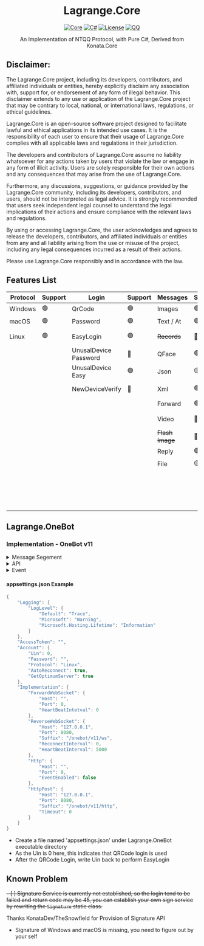 <div align="center">

# Lagrange.Core

[![Core](https://img.shields.io/badge/Lagrange-Core-blue)](#)
[![C#](https://img.shields.io/badge/.NET-%207-blue)](#)
[![License](https://img.shields.io/static/v1?label=LICENSE&message=MIT&color=lightrey)](#)
[![QQ](https://img.shields.io/static/v1?label=QQGroup&message=348981074&color=red)](#)

An Implementation of NTQQ Protocol, with Pure C#, Derived from Konata.Core

</div>

## Disclaimer:

The Lagrange.Core project, including its developers, contributors, and affiliated individuals or entities, hereby explicitly disclaim any association with, support for, or endorsement of any form of illegal behavior. This disclaimer extends to any use or application of the Lagrange.Core project that may be contrary to local, national, or international laws, regulations, or ethical guidelines.

Lagrange.Core is an open-source software project designed to facilitate lawful and ethical applications in its intended use cases. It is the responsibility of each user to ensure that their usage of Lagrange.Core complies with all applicable laws and regulations in their jurisdiction.

The developers and contributors of Lagrange.Core assume no liability whatsoever for any actions taken by users that violate the law or engage in any form of illicit activity. Users are solely responsible for their own actions and any consequences that may arise from the use of Lagrange.Core.

Furthermore, any discussions, suggestions, or guidance provided by the Lagrange.Core community, including its developers, contributors, and users, should not be interpreted as legal advice. It is strongly recommended that users seek independent legal counsel to understand the legal implications of their actions and ensure compliance with the relevant laws and regulations.

By using or accessing Lagrange.Core, the user acknowledges and agrees to release the developers, contributors, and affiliated individuals or entities from any and all liability arising from the use or misuse of the project, including any legal consequences incurred as a result of their actions.

Please use Lagrange.Core responsibly and in accordance with the law.

## Features List
| Protocol | Support | Login                     | Support | Messages         | Support    | Operations        | Support    | Events                 | Support |
|----------|---------|---------------------------|---------|:-----------------|:-----------|:------------------|:-----------|:-----------------------|:--------|
| Windows  | 🟢      | QrCode                    | 🟢      | Images           | 🟢         | ~~Poke~~          | 🔴         | Captcha                | 🟢      |
| macOS    | 🟢      | Password                  | 🟢      | Text / At        | 🟢         | Recall            | 🟡         | BotOnline              | 🟢      |
| Linux    | 🟢      | EasyLogin                 | 🟢      | ~~Records~~      | 🔴         | Leave Group       | 🟢         | BotOffline             | 🟢      |
|          |         | UnusalDevice<br/>Password | 🔴      | QFace            | 🟢         | ~~Special Title~~ | 🔴         | Message                | 🟢      |
|          |         | UnusalDevice<br/>Easy     | 🟢      | Json             | 🟡         | Kick Member       | 🟢         | ~~Poke~~               | 🔴      |
|          |         | NewDeviceVerify           | 🔴      | Xml              | 🟢         | Mute Member       | 🟢         | MessageRecall          | 🔴      |
|          |         |                           |         | Forward          | 🟢         | Set Admin         | 🟢         | GroupMemberDecrease    | 🟢      |
|          |         |                           |         | Video            | 🔴         | Friend Request    | 🔴         | GroupMemberIncrease    | 🟢      |
|          |         |                           |         | ~~Flash Image~~  | 🔴         | Group Request     | 🔴         | GroupPromoteAdmin      | 🟢      |
|          |         |                           |         | Reply            | 🟢         | ~~Voice Call~~    | 🔴         | GroupInvite            | 🟢      |
|          |         |                           |         | File             | 🟡         | Client Key        | 🟢         | GroupRequestJoin       | 🔴      |
|          |         |                           |         |                  |            | Cookies           | 🟢         | FriendRequest          | 🔴      |
|          |         |                           |         |                  |            | Send Message      | 🟢         | ~~FriendTyping~~       | 🔴      |
|          |         |                           |         |                  |            |                   |            | ~~FriendVoiceCall~~    | 🔴      |

## Lagrange.OneBot

### Implementation - OneBot v11

<Details>
<Summary>Message Segement</Summary>

| Message Segement| Support   |
| ------------ | ------------|
| [Text]       |    🟢        |
| [Face]       |    🟢        |
| [Image]      |    🟢        |
| [Record]     |    🔴        |
| [Video]      |    🔴        |
| [At]         |    🟢        |
| [Rps]        |    🔴        |
| [Dice]       |    🔴        |
| [Shake]      |    🔴        |
| [Poke]       |    🔴        |
| [Anonymous]  |    🔴        |
| [Share]      |    🔴        |
| [Contact]    |    🔴        |
| [Location]   |    🔴        |
| [Music]      |    🔴        |
| [Reply]      |    🔴        |
| [Forward]    |    🔴        |
| [Node]       |    🔴        |
| [Xml]        |    🔴        |
| [Json]       |    🔴        |

[Text]: https://github.com/botuniverse/onebot-11/blob/master/message/segment.md#qq-%E8%A1%A8%E6%83%85
[Record]: https://github.com/botuniverse/onebot-11/blob/master/message/segment.md#%E8%AF%AD%E9%9F%B3
[Face]: https://github.com/botuniverse/onebot-11/blob/master/message/segment.md#qq-%E8%A1%A8%E6%83%85
[Image]: https://github.com/botuniverse/onebot-11/blob/master/message/segment.md#%E5%9B%BE%E7%89%87
[Shake]: https://github.com/botuniverse/onebot-11/blob/master/message/segment.md#%E7%AA%97%E5%8F%A3%E6%8A%96%E5%8A%A8%E6%88%B3%E4%B8%80%E6%88%B3-
[Poke]: https://github.com/botuniverse/onebot-11/blob/master/message/segment.md#%E6%88%B3%E4%B8%80%E6%88%B3
[Anonymous]: https://github.com/botuniverse/onebot-11/blob/master/message/segment.md#%E5%8C%BF%E5%90%8D%E5%8F%91%E6%B6%88%E6%81%AF-
[Location]: https://github.com/botuniverse/onebot-11/blob/master/message/segment.md#%E4%BD%8D%E7%BD%AE
[Video]: https://github.com/botuniverse/onebot-11/blob/master/message/segment.md#%E7%9F%AD%E8%A7%86%E9%A2%91
[At]: https://github.com/botuniverse/onebot-11/blob/master/message/segment.md#%E6%9F%90%E4%BA%BA
[Rps]: https://github.com/botuniverse/onebot-11/blob/master/message/segment.md#%E7%8C%9C%E6%8B%B3%E9%AD%94%E6%B3%95%E8%A1%A8%E6%83%85
[Dice]: https://github.com/botuniverse/onebot-11/blob/master/message/segment.md#%E6%8E%B7%E9%AA%B0%E5%AD%90%E9%AD%94%E6%B3%95%E8%A1%A8%E6%83%85
[share]: https://github.com/botuniverse/onebot-11/blob/master/message/segment.md#%E9%93%BE%E6%8E%A5%E5%88%86%E4%BA%AB
[Music]: https://github.com/botuniverse/onebot-11/blob/master/message/segment.md#%E9%9F%B3%E4%B9%90%E5%88%86%E4%BA%AB-
[Contact]: https://github.com/botuniverse/onebot-11/blob/master/message/segment.md#%E6%8E%A8%E8%8D%90%E5%A5%BD%E5%8F%8B
[Reply]: https://github.com/botuniverse/onebot-11/blob/master/message/segment.md#%E5%9B%9E%E5%A4%8D
[Forward]: https://github.com/botuniverse/onebot-11/blob/master/message/segment.md#%E5%90%88%E5%B9%B6%E8%BD%AC%E5%8F%91-
[Node]: https://github.com/botuniverse/onebot-11/blob/master/message/segment.md#%E5%90%88%E5%B9%B6%E8%BD%AC%E5%8F%91%E8%8A%82%E7%82%B9-
[Xml]: https://github.com/botuniverse/onebot-11/blob/master/message/segment.md#xml-%E6%B6%88%E6%81%AF
[Json]: https://github.com/botuniverse/onebot-11/blob/master/message/segment.md#json-%E6%B6%88%E6%81%AF

</Details>

<Details>
<Summary>API</Summary>

| API                      | Support  |
| ------------------------ | -------- |
| [/send_private_msg]        |    🔴   |
| [/send_group_msg]          |    🔴   |
| [/send_msg]                |    🟢   |
| [/delete_msg]              |    🔴   |
| [/get_msg]                 |    🔴   |
| [/get_forward_msg]         |    🔴   |
| ~~[/send_like]~~           |    🔴   |
| [/set_group_kick]          |    🟢   |
| [/set_group_ban]           |    🟢   |
| [/set_group_anonymous_ban] |    🔴   |
| [/set_group_whole_ban]     |    🟢   |
| [/set_group_admin]         |    🟢   |
| [/set_group_anonymous]     |    🔴   |
| [/set_group_card]          |     🟢  |
| [/set_group_name]          |    🟢   |
| [/set_group_leave]         |    🟢   |
| [/set_group_special_title] |    🔴   |
| [/set_friend_add_request]  |    🔴   |
| [/set_group_add_request]   |    🔴   |
| [/get_login_info]          |    🟢   |
| [/get_stranger_info]       |    🔴   |
| [/get_friend_list]         |    🔴   |
| [/get_group_info]          |    🟢   |
| [/get_group_list]          |    🟢   |
| [/get_group_member_info]   |    🔴   |
| [/get_group_member_list]   |    🔴   |
| [/get_group_honor_info]    |    🔴   |
| [/get_cookies]             |    🔴   |
| [/get_csrf_token]          |    🔴   |
| [/get_credentials]         |    🔴   |
| [/get_record]              |    🔴   |
| [/get_image]               |    🔴   |
| [/can_send_image]          |    🔴   |
| [/can_send_record]         |    🔴   |
| [/get_status]              |    🔴   |
| [/get_version_info]        |    🟢   |
| [/set_restart]             |    🔴   |
| [/clean_cache]             |    🔴   |

[/send_private_msg]: https://github.com/botuniverse/onebot-11/blob/master/api/public.md#send_private_msg-%E5%8F%91%E9%80%81%E7%A7%81%E8%81%8A%E6%B6%88%E6%81%AF
[/send_group_msg]: https://github.com/botuniverse/onebot-11/blob/master/api/public.md#send_group_msg-%E5%8F%91%E9%80%81%E7%BE%A4%E6%B6%88%E6%81%AF 
[/send_msg]: https://github.com/botuniverse/onebot-11/blob/master/api/public.md#send_msg-发送消息
[/delete_msg]: https://github.com/botuniverse/onebot-11/blob/master/api/public.md#delete_msg-撤回消息
[/get_msg]: https://github.com/botuniverse/onebot-11/blob/master/api/public.md#get_msg-获取消息
[/get_forward_msg]: https://github.com/botuniverse/onebot-11/blob/master/api/public.md#get_forward_msg-获取合并转发消息
[/send_like]: https://github.com/botuniverse/onebot-11/blob/master/api/public.md#send_like-发送好友赞
[/set_group_kick]: https://github.com/botuniverse/onebot-11/blob/master/api/public.md#set_group_kick-群组踢人
[/set_group_ban]: https://github.com/botuniverse/onebot-11/blob/master/api/public.md#set_group_ban-群组单人禁言
[/set_group_anonymous_ban]: https://github.com/botuniverse/onebot-11/blob/master/api/public.md#set_group_anonymous_ban-群组匿名用户禁言
[/set_group_whole_ban]: https://github.com/botuniverse/onebot-11/blob/master/api/public.md#set_group_whole_ban-群组全员禁言
[/set_group_admin]: https://github.com/botuniverse/onebot-11/blob/master/api/public.md#set_group_admin-群组设置管理员
[/set_group_anonymous]: https://github.com/botuniverse/onebot-11/blob/master/api/public.md#set_group_anonymous-群组匿名
[/set_group_card]: https://github.com/botuniverse/onebot-11/blob/master/api/public.md#set_group_card-设置群名片群备注
[/set_group_name]: https://github.com/botuniverse/onebot-11/blob/master/api/public.md#set_group_name-设置群名
[/set_group_leave]: https://github.com/botuniverse/onebot-11/blob/master/api/public.md#set_group_leave-退出群组
[/set_group_special_title]: https://github.com/botuniverse/onebot-11/blob/master/api/public.md#set_group_special_title-设置群组专属头衔
[/set_friend_add_request]: https://github.com/botuniverse/onebot-11/blob/master/api/public.md#set_friend_add_request-处理加好友请求
[/set_group_add_request]: https://github.com/botuniverse/onebot-11/blob/master/api/public.md#set_group_add_request-处理加群请求邀请
[/get_login_info]: https://github.com/botuniverse/onebot-11/blob/master/api/public.md#get_login_info-获取登录号信息
[/get_stranger_info]: https://github.com/botuniverse/onebot-11/blob/master/api/public.md#get_stranger_info-获取陌生人信息
[/get_friend_list]: https://github.com/botuniverse/onebot-11/blob/master/api/public.md#get_friend_list-获取好友列表
[/get_group_info]: https://github.com/botuniverse/onebot-11/blob/master/api/public.md#get_group_info-获取群信息
[/get_group_list]: https://github.com/botuniverse/onebot-11/blob/master/api/public.md#get_group_list-获取群列表
[/get_group_member_info]: https://github.com/botuniverse/onebot-11/blob/master/api/public.md#get_group_member_info-获取群成员信息
[/get_group_member_list]: https://github.com/botuniverse/onebot-11/blob/master/api/public.md#get_group_member_list-获取群成员列表
[/get_group_honor_info]: https://github.com/botuniverse/onebot-11/blob/master/api/public.md#get_group_honor_info-获取群荣誉信息
[/get_cookies]: https://github.com/botuniverse/onebot-11/blob/master/api/public.md#get_cookies-获取-cookies
[/get_csrf_token]: https://github.com/botuniverse/onebot-11/blob/master/api/public.md#get_csrf_token-获取-csrf-token
[/get_credentials]: https://github.com/botuniverse/onebot-11/blob/master/api/public.md#get_credentials-获取-qq-相关接口凭证
[/get_record]: https://github.com/botuniverse/onebot-11/blob/master/api/public.md#get_record-获取语音
[/get_image]: https://github.com/botuniverse/onebot-11/blob/master/api/public.md#get_image-获取图片
[/can_send_image]: https://github.com/botuniverse/onebot-11/blob/master/api/public.md#can_send_image-检查是否可以发送图片
[/can_send_record]: https://github.com/botuniverse/onebot-11/blob/master/api/public.md#can_send_record-检查是否可以发送语音
[/get_status]: https://github.com/botuniverse/onebot-11/blob/master/api/public.md#get_status-获取运行状态
[/get_version_info]: https://github.com/botuniverse/onebot-11/blob/master/api/public.md#get_version_info-获取版本信息
[/set_restart]: https://github.com/botuniverse/onebot-11/blob/master/api/public.md#set_restart-重启-onebot-实现
[/clean_cache]: https://github.com/botuniverse/onebot-11/blob/master/api/public.md#clean_cache-清理缓存

</Details>

<Details>
<Summary>Event</Summary>

| PostType| EventName                    | Support  |
| --------| -----------------------------|----------|
| Message | [Private Message]            |   🔴    |
| Message | [Group Message]              |   🟢    |
| Notice |  [Group File Upload]          |   🔴    |
| Notice | [Group Admin Change]          |   🔴    |
| Notice | [Group Member Decrease]       |   🔴    |
| Notice | [Group Member Increase]       |   🔴    |
| Notice | [Group Mute]                  |   🔴    |
| Notice | [Friend Add]                  |   🔴    |
| Notice | [Group Recall Message]        |   🔴    |
| Notice | [Friend Recall Message]       |   🔴    |
| Notice | [Group Poke]                  |   🔴    |
| Notice | [Group red envelope luck king]|   🔴    |
| Notice | [Group Member Honor Changed]  |   🔴    |
| Request| [Add Friend Request]         |   🔴    |
| Request| [Group Request/Invitations]  |   🔴    |
| Meta   | [LifeCycle]                   |   🟢    |
| Meta   | [Heartbeat]                   |   🟢    |

[Private Message]: https://github.com/botuniverse/onebot-11/blob/master/event/message.md#%E7%A7%81%E8%81%8A%E6%B6%88%E6%81%AF
[Group Message]: https://github.com/botuniverse/onebot-11/blob/master/event/message.md#%E7%BE%A4%E6%B6%88%E6%81%AF
[Group File Upload]: https://github.com/botuniverse/onebot-11/blob/master/event/notice.md#%E7%BE%A4%E6%96%87%E4%BB%B6%E4%B8%8A%E4%BC%A0
[Group Admin Change]: https://github.com/botuniverse/onebot-11/blob/master/event/notice.md#%E7%BE%A4%E7%AE%A1%E7%90%86%E5%91%98%E5%8F%98%E5%8A%A8
[Group Member Decrease]: https://github.com/botuniverse/onebot-11/blob/master/event/notice.md#%E7%BE%A4%E6%88%90%E5%91%98%E5%87%8F%E5%B0%91
[Group Member Increase]: https://github.com/botuniverse/onebot-11/blob/master/event/notice.md#%E7%BE%A4%E6%88%90%E5%91%98%E5%A2%9E%E5%8A%A0
[Group Mute]: https://github.com/botuniverse/onebot-11/blob/master/event/notice.md#%E7%BE%A4%E7%A6%81%E8%A8%80
[Friend Add]: https://github.com/botuniverse/onebot-11/blob/master/event/notice.md#%E5%A5%BD%E5%8F%8B%E6%B7%BB%E5%8A%A0
[Group Recall Message]: https://github.com/botuniverse/onebot-11/blob/master/event/notice.md#%E7%BE%A4%E6%B6%88%E6%81%AF%E6%92%A4%E5%9B%9E
[Friend Recall Message]: https://github.com/botuniverse/onebot-11/blob/master/event/notice.md#%E5%A5%BD%E5%8F%8B%E6%B6%88%E6%81%AF%E6%92%A4%E5%9B%9E
[Group Poke]: https://github.com/botuniverse/onebot-11/blob/master/event/notice.md#%E7%BE%A4%E5%86%85%E6%88%B3%E4%B8%80%E6%88%B3
[Group red envelope luck king]: https://github.com/botuniverse/onebot-11/blob/master/event/notice.md#%E7%BE%A4%E7%BA%A2%E5%8C%85%E8%BF%90%E6%B0%94%E7%8E%8B
[Group Member Honor Changed]: https://github.com/botuniverse/onebot-11/blob/master/event/notice.md#%E7%BE%A4%E6%88%90%E5%91%98%E8%8D%A3%E8%AA%89%E5%8F%98%E6%9B%B4
[Add Friend Request]: https://github.com/botuniverse/onebot-11/blob/master/event/request.md#%E5%8A%A0%E5%A5%BD%E5%8F%8B%E8%AF%B7%E6%B1%82
[Group Request/Invitations]: https://github.com/botuniverse/onebot-11/blob/master/event/request.md#%E5%8A%A0%E7%BE%A4%E8%AF%B7%E6%B1%82%E9%82%80%E8%AF%B7
[LifeCycle]: https://github.com/botuniverse/onebot-11/blob/master/event/meta.md#%E7%94%9F%E5%91%BD%E5%91%A8%E6%9C%9F
[Heartbeat]: https://github.com/botuniverse/onebot-11/blob/master/event/meta.md#%E5%BF%83%E8%B7%B3

</Details>

#### appsettings.json Example
```C#
{
    "Logging": {
        "LogLevel": {
            "Default": "Trace",
            "Microsoft": "Warning",
            "Microsoft.Hosting.Lifetime": "Information"
        }
    },
    "AccessToken": "",
    "Account": {
        "Uin": 0,
        "Password": "",
        "Protocol": "Linux",
        "AutoReconnect": true,
        "GetOptimumServer": true
    },
    "Implementation": {
        "ForwardWebSocket": {
            "Host": "",
            "Port": 0,
            "HeartBeatIntetval": 0
        },
        "ReverseWebSocket": {
            "Host": "127.0.0.1",
            "Port": 8080,
            "Suffix": "/onebot/v11/ws",
            "ReconnectInterval": 0,
            "HeartBeatInterval": 5000
        },
        "Http": {
            "Host": "",
            "Port": 0,
            "EventEnabled": false
        },
        "HttpPost": {
            "Host": "127.0.0.1",
            "Port": 8080,
            "Suffix": "/onebot/v11/http",
            "Timeout": 0
        }
    }
}
```
- Create a file named 'appsettings.json' under Lagrange.OneBot executable directory 
- As the Uin is 0 here, this indicates that QRCode login is used
- After the QRCode Login, write Uin back to perform EasyLogin

## Known Problem
~~- [ ] Signature Service is currently not established, so the login tend to be failed and return code may be 45, you can establish your own sign service by rewriting the `Signature` static class.~~

Thanks KonataDev/TheSnowfield for Provision of Signature API

- Signature of Windows and macOS is missing, you need to figure out by your self
